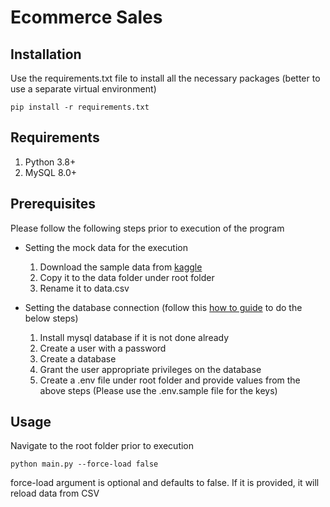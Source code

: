 # Ecommerce Sales

## Installation

Use the requirements.txt file to install all the necessary packages (better to use a separate virtual environment)

```commandline
pip install -r requirements.txt
```

## Requirements

  1. Python 3.8+
  2. MySQL  8.0+

## Prerequisites

Please follow the following steps prior to execution of the program

* Setting the mock data for the execution
  1. Download the sample data from [kaggle](https://www.kaggle.com/datasets/carrie1/ecommerce-data)
  2. Copy it to the data folder under root folder
  3. Rename it to data.csv

* Setting the database connection (follow this [how to guide](https://www.digitalocean.com/community/tutorials/how-to-install-mysql-on-ubuntu-20-04) to do the below steps)
  1. Install mysql database if it is not done already
  2. Create a user with a password
  3. Create a database
  4. Grant the user appropriate privileges on the database
  5. Create a .env file under root folder and provide values from the above steps (Please use the .env.sample file for the keys)

## Usage

Navigate to the root folder prior to execution

```commandline
python main.py --force-load false
```

force-load argument is optional and defaults to false. If it is provided, it will reload data from CSV